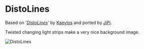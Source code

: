 DistoLines
==================

Based on '_[DistoLines](https://www.shadertoy.com/view/tdKcDt)_' by [Kaeylos](https://www.shadertoy.com/user/Kaeylos) and ported by [JiPi](../../Site/Profiles/JiPi.md).

Twisted changing light strips make a very nice background image.

![DistoLines](https://user-images.githubusercontent.com/78935215/121495472-edd24a00-c9d9-11eb-9517-ab4ddc8d0ef8.gif)

